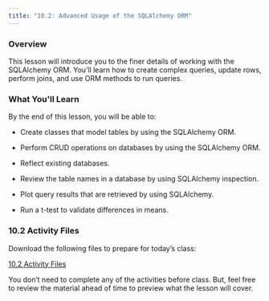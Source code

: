 ```yaml
---
title: "10.2: Advanced Usage of the SQLAlchemy ORM"
---
```


<img style="display: none;" src="https://static.bc-edx.com/data/dl-1-2/m10/lms/img/banner.jpg" alt="lesson banner" />

### Overview

This lesson will introduce you to the finer details of working with the SQLAlchemy ORM. You’ll learn how to create complex queries, update rows, perform joins, and use ORM methods to run queries.

### What You'll Learn

By the end of this lesson, you will be able to:

* Create classes that model tables by using the SQLAlchemy ORM.

* Perform CRUD operations on databases by using the SQLAlchemy ORM.

* Reflect existing databases.

* Review the table names in a database by using SQLAlchemy inspection.

* Plot query results that are retrieved by using SQLAlchemy.

* Run a t-test to validate differences in means.

### 10.2 Activity Files

Download the following files to prepare for today’s class:

[10.2 Activity Files](https://static.bc-edx.com/data/dl-1-2/m10/lms/activities/Class_2_Activities.zip)

You don’t need to complete any of the activities before class. But, feel free to review the material ahead of time to preview what the lesson will cover.
